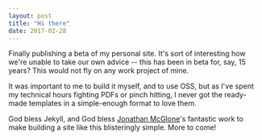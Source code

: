 ```yaml
---
layout: post
title: "Hi there"
date: 2017-02-28
---
```


Finally publishing a beta of my personal site. It's sort of interesting how we're unable to take our own advice -- this has been in beta for, say, 15 years? This would not fly on any work project of mine.

It was important to me to build it myself, and to use OSS, but as I've spent my technical hours fighting PDFs or pinch hitting, I never got the ready-made templates in a simple-enough format to love them. 

God bless Jekyll, and God bless [Jonathan McGlone](http://jmcglone.com)'s fantastic work to make building a site like this blisteringly simple. More to come!
